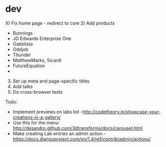 dev
===

X) Fix home page - redirect to core
2) Add products

  - Bunnings
  - JD Edwards Enterprise One
  - Gabblista
  - Oddjob
  - Thunder
  - MatthewMarks, Sicardi
  - FutureEquation
  - 

3) Set up meta and page-specific titles
4) Add talks
5) Do cross-browser tests



Todo:

* Implement previews on labs list -http://codetheory.in/showcase-your-creations-in-a-gallery/
* Use this for the menu: http://desandro.github.com/3dtransforms/docs/carousel.html
* Make creating Lab entries an admin action - https://docs.djangoproject.com/en/1.4/ref/contrib/admin/actions/
